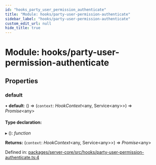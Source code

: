 ```yaml
---
id: "hooks_party_user_permission_authenticate"
title: "Module: hooks/party-user-permission-authenticate"
sidebar_label: "hooks/party-user-permission-authenticate"
custom_edit_url: null
hide_title: true
---
```


# Module: hooks/party-user-permission-authenticate

## Properties

### default

• **default**: () => (`context`: *HookContext*<any, Service<any\>\>) => *Promise*<any\>

#### Type declaration:

▸ (): *function*

**Returns:** (`context`: *HookContext*<any, Service<any\>\>) => *Promise*<any\>

Defined in: [packages/server-core/src/hooks/party-user-permission-authenticate.ts:4](https://github.com/xr3ngine/xr3ngine/blob/7e8e151f1/packages/server-core/src/hooks/party-user-permission-authenticate.ts#L4)
